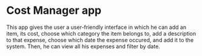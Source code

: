 # Cost Manager app

This app gives the user a user-friendly interface in which he can add an item, its cost, choose which category the item belongs to, add a description to that expense, choose which date the expense occured, and add it to the system. Then, he can view all his expenses and filter by date.